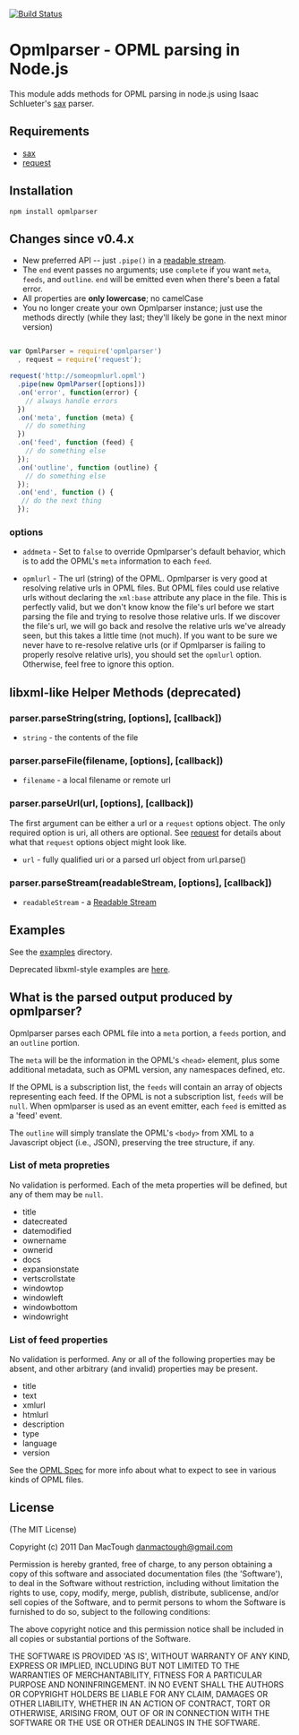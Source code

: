 [![Build Status](https://secure.travis-ci.org/danmactough/node-opmlparser.png?branch=refactor)](https://travis-ci.org/danmactough/node-opmlparser)
#  Opmlparser - OPML parsing in Node.js

This module adds methods for OPML parsing in node.js using Isaac Schlueter's [sax](https://github.com/isaacs/sax-js) parser.

## Requirements

- [sax](https://github.com/isaacs/sax-js)
- [request](https://github.com/mikeal/request)

## Installation

    npm install opmlparser

## Changes since v0.4.x

- New preferred API -- just `.pipe()` in a [readable stream](http://nodejs.org/api/stream.html#stream_readable_stream).
- The `end` event passes no arguments; use `complete` if you want `meta`, `feeds`, and `outline`. `end` will be emitted even when there's been a fatal error.
- All properties are **only lowercase**; no camelCase
- You no longer create your own Opmlparser instance; just use the methods directly (while they last; they'll likely be gone in the next minor version)

```js

var OpmlParser = require('opmlparser')
  , request = require('request');

request('http://someopmlurl.opml')
  .pipe(new OpmlParser([options]))
  .on('error', function(error) {
    // always handle errors
  })
  .on('meta', function (meta) {
    // do something
  })
  .on('feed', function (feed) {
    // do something else
  });
  .on('outline', function (outline) {
    // do something else
  });
  .on('end', function () {
   // do the next thing
  });
```

### options

- `addmeta` - Set to `false` to override Opmlparser's default behavior, which
  is to add the OPML's `meta` information to each `feed`.

- `opmlurl` - The url (string) of the OPML. Opmlparser is very good at
  resolving relative urls in OPML files. But OPML files could use relative urls without
  declaring the `xml:base` attribute any place in the file. This is perfectly
  valid, but we don't know know the file's url before we start parsing the file
  and trying to resolve those relative urls. If we discover the file's url, we
  will go back and resolve the relative urls we've already seen, but this takes
  a little time (not much). If you want to be sure we never have to re-resolve
  relative urls (or if Opmlparser is failing to properly resolve relative urls),
  you should set the `opmlurl` option. Otherwise, feel free to ignore this option.

## libxml-like Helper Methods (deprecated)

### parser.parseString(string, [options], [callback])

- `string` - the contents of the file

### parser.parseFile(filename, [options], [callback])

- `filename` - a local filename or remote url

### parser.parseUrl(url, [options], [callback])

The first argument can be either a url or a `request` options object. The only
required option is uri, all others are optional. See
[request](https://github.com/mikeal/request#requestoptions-callback) for details
about what that `request` options object might look like.

- `url` - fully qualified uri or a parsed url object from url.parse()

### parser.parseStream(readableStream, [options], [callback])

- `readableStream` - a [Readable Stream](http://nodejs.org/api/stream.html#stream_readable_stream)

## Examples

See the [examples](examples/) directory.

Deprecated libxml-style examples are [here](examples-old.md).

## What is the parsed output produced by opmlparser?

Opmlparser parses each OPML file into a `meta` portion, a `feeds` portion, and an
`outline` portion.

The `meta` will be the information in the OPML's `<head>` element, plus some
additional metadata, such as OPML version, any namespaces defined, etc.

If the OPML is a subscription list, the `feeds` will contain an array of objects
representing each feed. If the OPML is not a subscription list, `feeds` will be
`null`. When opmlparser is used as an event emitter, each `feed` is
emitted as a 'feed' event.

The `outline` will simply translate the OPML's `<body>` from XML to a Javascript
object (i.e., JSON), preserving the tree structure, if any.

### List of meta propreties

No validation is performed. Each of the meta properties will be defined, but any
of them may be `null`.

* title
* datecreated
* datemodified
* ownername
* ownerid
* docs
* expansionstate
* vertscrollstate
* windowtop
* windowleft
* windowbottom
* windowright

### List of feed properties

No validation is performed. Any or all of the following properties may be
absent, and other arbitrary (and invalid) properties may be present.

* title
* text
* xmlurl
* htmlurl
* description
* type
* language
* version

See the [OPML Spec](http://dev.opml.org/spec2.html) for more info about what to
expect to see in various kinds of OPML files.

## License

(The MIT License)

Copyright (c) 2011 Dan MacTough <danmactough@gmail.com>

Permission is hereby granted, free of charge, to any person obtaining
a copy of this software and associated documentation files (the
'Software'), to deal in the Software without restriction, including
without limitation the rights to use, copy, modify, merge, publish,
distribute, sublicense, and/or sell copies of the Software, and to
permit persons to whom the Software is furnished to do so, subject to
the following conditions:

The above copyright notice and this permission notice shall be
included in all copies or substantial portions of the Software.

THE SOFTWARE IS PROVIDED 'AS IS', WITHOUT WARRANTY OF ANY KIND,
EXPRESS OR IMPLIED, INCLUDING BUT NOT LIMITED TO THE WARRANTIES OF
MERCHANTABILITY, FITNESS FOR A PARTICULAR PURPOSE AND NONINFRINGEMENT.
IN NO EVENT SHALL THE AUTHORS OR COPYRIGHT HOLDERS BE LIABLE FOR ANY
CLAIM, DAMAGES OR OTHER LIABILITY, WHETHER IN AN ACTION OF CONTRACT,
TORT OR OTHERWISE, ARISING FROM, OUT OF OR IN CONNECTION WITH THE
SOFTWARE OR THE USE OR OTHER DEALINGS IN THE SOFTWARE.
